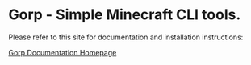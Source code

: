 # Gorp - Simple Minecraft CLI tools.

Please refer to this site for documentation and installation instructions:

[Gorp Documentation Homepage](https://gorp.lanickel.com/)